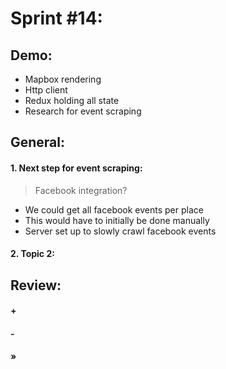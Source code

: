 # Sprint #14:

## Demo:
- Mapbox rendering
- Http client
- Redux holding all state
- Research for event scraping

## General:
#### 1. Next step for event scraping:
> Facebook integration?
- We could get all facebook events per place
- This would have to initially be done manually
- Server set up to slowly crawl facebook events

#### 2. Topic 2:
>

## Review:
#### +
>

#### -
>

#### »
>